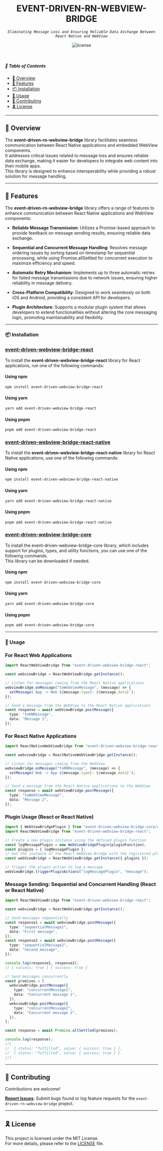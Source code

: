 <p align="center">
</p>
<p align="center">
    <h1 align="center">EVENT-DRIVEN-RN-WEBVIEW-BRIDGE</h1>
</p>
<p align="center">
    <em><code>Eliminating Message Loss and Ensuring Reliable Data Exchange Between React Native and WebView</code></em>
</p>
<p align="center">
	<img src="https://img.shields.io/github/license/ghdtjgus76/event-driven-rn-webview-bridge?style=flat-square&logo=opensourceinitiative&logoColor=white&color=0080ff" alt="license">
</p>

<br>

##### 🔗 Table of Contents

- [📍 Overview](#📍-overview)
- [👾 Features](#👾-features)
- [📦 Installation](#📦-installation)
- [🤖 Usage](#🤖-usage)
- [🤝 Contributing](#🤝-contributing)
- [🎗 License](#🎗-license)

---

## 📍 Overview

The **event-driven-rn-webview-bridge** library facilitates seamless communication between React Native applications and embedded WebView components. <br />
It addresses critical issues related to message loss and ensures reliable data exchange, making it easier for developers to integrate web content into their mobile apps. <br />This library is designed to enhance interoperability while providing a robust solution for message handling.

---

## 👾 Features

The **event-driven-rn-webview-bridge** library offers a range of features to enhance communication between React Native applications and WebView components:

- **Reliable Message Transmission**: Utilizes a Promise-based approach to provide feedback on message sending results, ensuring reliable data exchange.

- **Sequential and Concurrent Message Handling**: Resolves message ordering issues by sorting based on timestamp for sequential processing, while using Promise.allSettled for concurrent execution to maximize efficiency and speed.

- **Automatic Retry Mechanism**: Implements up to three automatic retries for failed message transmissions due to network issues, ensuring higher reliability in message delivery.

- **Cross-Platform Compatibility**: Designed to work seamlessly on both iOS and Android, providing a consistent API for developers.

- **Plugin Architecture**: Supports a modular plugin system that allows developers to extend functionalities without altering the core messaging logic, promoting maintainability and flexibility.

---

### 📦 Installation

### [event-driven-webview-bridge-react](https://www.npmjs.com/package/event-driven-webview-bridge-react)

To install the **event-driven-webview-bridge-react** library for React applications, run one of the following commands:

#### Using npm

```bash
npm install event-driven-webview-bridge-react
```

#### Using yarn

```bash
yarn add event-driven-webview-bridge-react
```

#### Using pnpm

```bash
pnpm add event-driven-webview-bridge-react
```

### [event-driven-webview-bridge-react-native](https://www.npmjs.com/package/event-driven-webview-bridge-react-native)

To install the **event-driven-webview-bridge-react-native** library for React Native applications, use one of the following commands:

#### Using npm

```bash
npm install event-driven-webview-bridge-react-native
```

#### Using yarn

```bash
yarn add event-driven-webview-bridge-react-native
```

#### Using pnpm

```bash
pnpm add event-driven-webview-bridge-react-native
```

### [event-driven-webview-bridge-core](https://www.npmjs.com/package/event-driven-webview-bridge-core)

To install the event-driven-webview-bridge-core library, which includes support for plugins, types, and utility functions, you can use one of the following commands. <br />
This library can be downloaded if needed.

#### Using npm

```bash
npm install event-driven-webview-bridge-core
```

#### Using yarn

```bash
yarn add event-driven-webview-bridge-core
```

#### Using pnpm

```bash
pnpm add event-driven-webview-bridge-core
```

---

### 🤖 Usage

### For React Web Applications

```typescript
import ReactWebViewBridge from "event-driven-webview-bridge-react";

const webviewBridge = ReactWebViewBridge.getInstance();

// Listen for messages coming from the React Native applications
webviewBridge.onMessage("toWebViewMessage", (message) => {
  setMessage(`App -> Web ${message.type}: ${message.data}`);
});

// Send a message from the WebView to the React Native applications
const response = await webViewBridge.postMessage({
  type: "toRNMessage",
  data: "Message 1",
});
```

### For React Native Applications

```typescript
import ReactNativeWebViewBridge from "event-driven-webview-bridge-react-native";

const webviewBridge = ReactNativeWebViewBridge.getInstance();

// Listen for messages coming from the WebView
webviewBridge.onMessage("toRNMessage", (message) => {
  setMessage(`Web -> App ${message.type}: ${message.data}`);
});

// Send a message from the React Native applications to the WebView
const response = await webViewBridge.postMessage({
  type: "toWebViewMessage",
  data: "Message 2",
});
```

### Plugin Usage (React or React Native)

```typescript
import { WebViewBridgePlugin } from "event-driven-webview-bridge-core/core/Plugin";
import ReactWebViewBridge from "event-driven-webview-bridge-react";

// Create a new plugin instance using the defined plugin function
const logMessagePlugin = new WebViewBridgePlugin(pluginFunction);
const plugins = { logMessagePlugin };
// Get the instance of the React WebView Bridge with the registered plugins
const webViewBridge = ReactWebViewBridge.getInstance({ plugins });

// Trigger the plugin action to log a message
webViewBridge.triggerPluginActions("logMessagePlugin", "message");
```

### Message Sending: Sequential and Concurrent Handling (React or React Native)

```typescript
import ReactWebViewBridge from "event-driven-webview-bridge-react";

const webviewBridge = ReactWebViewBridge.getInstance();

// Send messages sequentially
const response1 = await webviewBridge.postMessage({
  type: "sequentialMessage1",
  data: "First message",
});
const response2 = await webviewBridge.postMessage({
  type: "sequentialMessage2",
  data: "Second message",
});

console.log(response1, response2);
// { success: true } { success: true }

// Send messages concurrently
const promises = [
  webviewBridge.postMessage({
    type: "concurrentMessage1",
    data: "Concurrent message 1",
  }),
  webviewBridge.postMessage({
    type: "concurrentMessage2",
    data: "Concurrent message 2",
  }),
];

const response = await Promise.allSettled(promises);

console.log(response);
//[
//  { status: "fulfilled", value: { success: true } },
//  { status: "fulfilled", value: { success: true } }
//]
```

---

## 🤝 Contributing

Contributions are welcome!

**[Report Issues](https://github.com/ghdtjgus76/event-driven-rn-webview-bridge/issues)**: Submit bugs found or log feature requests for the `event-driven-rn-webview-bridge` project.

---

## 🎗 License

This project is licensed under the MIT License. <br />For more details, please refer to the [LICENSE](LICENSE) file.
